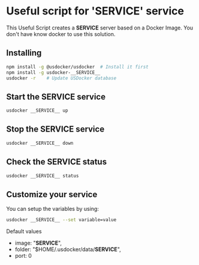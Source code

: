 # Useful script for '__SERVICE__' service

This Useful Script creates a __SERVICE__ server based on a Docker Image.
You don't have know docker to use this solution.

## Installing

```bash
npm install -g @usdocker/usdocker  # Install it first
npm install -g usdocker-__SERVICE__
usdocker -r    # Update USDocker database
```

## Start the __SERVICE__ service

```bash
usdocker __SERVICE__ up
```

## Stop the __SERVICE__ service

```bash
usdocker __SERVICE__ down
```

## Check the __SERVICE__ status

```bash
usdocker __SERVICE__ status
```


## Customize your service

You can setup the variables by using:

```bash
usdocker __SERVICE__ --set variable=value
```

Default values

 - image: "__SERVICE__",
 - folder: "$HOME/.usdocker/data/__SERVICE__",
 - port: 0


